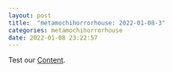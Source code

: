 ```yaml
---
layout: post
title:  "metamochihorrorhouse: 2022-01-08-3"
categories: metamochihorrorhouse
date: 2022-01-08 23:22:57
---
```

Test our [Content](https://github.com/HappyMaki/metamochihorrorhouse-Releases/releases/download/2022-01-08-3/metamochihorrorhouse_2022-01-08-3.zip).

